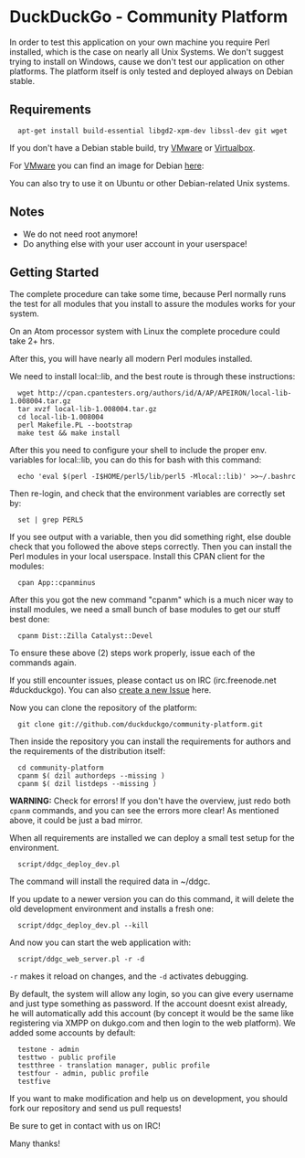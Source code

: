 
# DuckDuckGo - Community Platform

In order to test this application on your own machine you require Perl
installed, which is the case on nearly all Unix Systems. We don't suggest trying
to install on Windows, cause we don't test our application on other platforms.
The platform itself is only tested and deployed always on Debian stable.


## Requirements

      apt-get install build-essential libgd2-xpm-dev libssl-dev git wget

If you don't have a Debian stable build, try [VMware][1] or [Virtualbox][2].

For [VMware][1] you can find an image for Debian [here][3]:

[1]: http://www.vmware.com/
[2]: https://www.virtualbox.org/
[3]: http://www.thoughtpolice.co.uk/vmware/#debian6.0

You can also try to use it on Ubuntu or other Debian-related Unix systems.


## Notes

* We do not need root anymore!
* Do anything else with your user account in your userspace!


## Getting Started

The complete procedure can take some time, because Perl normally runs the test
for all modules that you install to assure the modules works for your system.

On an Atom processor system with Linux the complete procedure could take 2+ hrs.

After this, you will have nearly all modern Perl modules installed.

We need to install local::lib, and the best route is through these instructions:

      wget http://cpan.cpantesters.org/authors/id/A/AP/APEIRON/local-lib-1.008004.tar.gz
      tar xvzf local-lib-1.008004.tar.gz
      cd local-lib-1.008004
      perl Makefile.PL --bootstrap
      make test && make install

After this you need to configure your shell to include the proper env. variables
for local::lib, you can do this for bash with this command:

      echo 'eval $(perl -I$HOME/perl5/lib/perl5 -Mlocal::lib)' >>~/.bashrc

Then re-login, and check that the environment variables are correctly set by:

      set | grep PERL5

If you see output with a variable, then you did something right, else double
check that you followed the above steps correctly.  Then you can install the
Perl modules in your local userspace.  Install this CPAN client for the modules:

      cpan App::cpanminus

After this you got the new command "cpanm" which is a much nicer way to install
modules, we need a small bunch of base modules to get our stuff best done:

      cpanm Dist::Zilla Catalyst::Devel

To ensure these above (2) steps work properly, issue each of the commands again.

If you still encounter issues, please contact us on IRC
(irc.freenode.net #duckduckgo).  You can also [create a new Issue][4] here.

[4]: https://github.com/duckduckgo/community-platform/issues/new

Now you can clone the repository of the platform:

      git clone git://github.com/duckduckgo/community-platform.git

Then inside the repository you can install the requirements for authors and the
requirements of the distribution itself:

      cd community-platform
      cpanm $( dzil authordeps --missing )
      cpanm $( dzil listdeps --missing )

**WARNING:** Check for errors! If you don't have the overview, just redo
both `cpanm` commands, and you can see the errors more clear!  As mentioned
above, it could be just a bad mirror.

When all requirements are installed we can deploy a small test setup for the
environment.

      script/ddgc_deploy_dev.pl

The command will install the required data in ~/ddgc.

If you update to a newer version you can do this command, it will delete the
old development environment and installs a fresh one:

      script/ddgc_deploy_dev.pl --kill

And now you can start the web application with:

      script/ddgc_web_server.pl -r -d

`-r` makes it reload on changes, and the `-d` activates debugging.

By default, the system will allow any login, so you can give every username and
just type something as password. If the account doesnt exist already, he will
automatically add this account (by concept it would be the same like 
registering via XMPP on dukgo.com and then login to the web platform). We added
some accounts by default:

      testone - admin
      testtwo - public profile
      testthree - translation manager, public profile
      testfour - admin, public profile
      testfive

If you want to make modification and help us on development, you should fork our
repository and send us pull requests!

Be sure to get in contact with us on IRC!

Many thanks!
